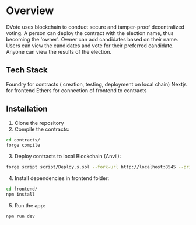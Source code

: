 
# Overview
DVote uses blockchain to conduct secure and tamper-proof decentralized voting.
A person can deploy the contract with the election name, thus becoming the 'owner'. Owner can add candidates based on their name. Users can view the candidates and vote for their preferred candidate. Anyone can view the results of the election.

## Tech Stack
Foundry for contracts ( creation, testing, deployment on local chain)
Nextjs for frontend
Ethers for connection of frontend to contracts

## Installation   
1) Clone the repository
2) Compile the contracts:   

```bash
cd contracts/
forge compile
```
3) Deploy contracts to local Blockchain (Anvil):

```bash
forge script script/Deploy.s.sol --fork-url http://localhost:8545 --private-key <PRIVATE_KEY> --broadcast
```

4) Install dependencies in frontend folder:

```bash
cd frontend/
npm install
```
5) Run the app:
```bash
npm run dev
```